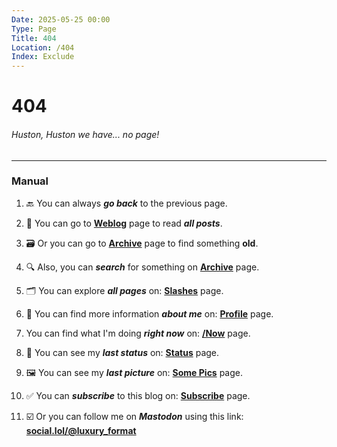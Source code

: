 ```yaml
---
Date: 2025-05-25 00:00
Type: Page
Title: 404
Location: /404
Index: Exclude
---
```


# 404

###### Huston, Huston we have... no page!

---

### Manual

1. 🔙 You can always ***go back*** to the previous page.

2. 📜 You can go to [**Weblog**](/) page to read ***all posts***.

3. 🗃️ Or you can go to [**Archive**](/archive) page to find something **old**.

4. 🔍 Also, you can ***search*** for something on [**Archive**](/archive) page.

5. 🗂️ You can explore ***all pages*** on: [**Slashes**](/slashesh) page.

6. 👤 You can find more information ***about me*** on: [**Profile**](/profile) page.

7. You can find what I'm doing ***right now*** on: [**/Now**](/now) page.

8. 💬 You can see my ***last status*** on: [**Status**](/status) page.

9. 🖼️ You can see my ***last picture*** on: [**Some Pics**](/some-pics) page.

10. ✅ You can ***subscribe*** to this blog on: [**Subscribe**](/subscribe) page.

11. ☑️ Or you can follow me on <i class="fa-brands fa-mastodon"></i> ***Mastodon*** using this link: [**social.lol/@luxury_format**](https://social.lol/@luxury_format)
